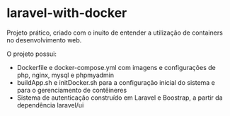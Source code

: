 # laravel-with-docker
Projeto prático, criado com o inuito de entender a utilização de containers no desenvolvimento web.

O projeto possui:
- Dockerfile e docker-compose.yml com imagens e configurações de php, nginx, mysql e phpmyadmin
- buildApp.sh e initDocker.sh para a configuração inicial do sistema e para o gerenciamento de contêineres
- Sistema de autenticação construído em Laravel e Boostrap, a partir da dependência laravel/ui

